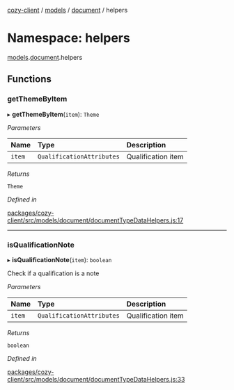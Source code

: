 [cozy-client](../README.md) / [models](models.md) / [document](models.document.md) / helpers

# Namespace: helpers

[models](models.md).[document](models.document.md).helpers

## Functions

### getThemeByItem

▸ **getThemeByItem**(`item`): `Theme`

*Parameters*

| Name | Type | Description |
| :------ | :------ | :------ |
| `item` | `QualificationAttributes` | Qualification item |

*Returns*

`Theme`

*Defined in*

[packages/cozy-client/src/models/document/documentTypeDataHelpers.js:17](https://github.com/cozy/cozy-client/blob/master/packages/cozy-client/src/models/document/documentTypeDataHelpers.js#L17)

***

### isQualificationNote

▸ **isQualificationNote**(`item`): `boolean`

Check if a qualification is a note

*Parameters*

| Name | Type | Description |
| :------ | :------ | :------ |
| `item` | `QualificationAttributes` | Qualification item |

*Returns*

`boolean`

*Defined in*

[packages/cozy-client/src/models/document/documentTypeDataHelpers.js:33](https://github.com/cozy/cozy-client/blob/master/packages/cozy-client/src/models/document/documentTypeDataHelpers.js#L33)
